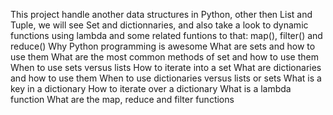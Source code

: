 This project handle another data structures in Python, other then List and Tuple, we will see Set and dictionnaries, and also take a look to dynamic functions using lambda and some related funtions to that: map(), filter() and reduce()
Why Python programming is awesome
What are sets and how to use them
What are the most common methods of set and how to use them
When to use sets versus lists
How to iterate into a set
What are dictionaries and how to use them
When to use dictionaries versus lists or sets
What is a key in a dictionary
How to iterate over a dictionary
What is a lambda function
What are the map, reduce and filter functions